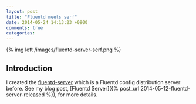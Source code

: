 ```yaml
---
layout: post
title: "Fluentd meets serf"
date: 2014-05-24 14:13:23 +0900
comments: true
categories: 
---
```


{% img left /images/fluentd-server-serf.png %}

## Introduction

I created the [fluentd-server](https://github.com/sonots/fluentd-server) which is a Fluentd config distribution server before. 
See my blog post, [Fluentd Server]({% post_url 2014-05-12-fluentd-server-released %}), for more details. 


